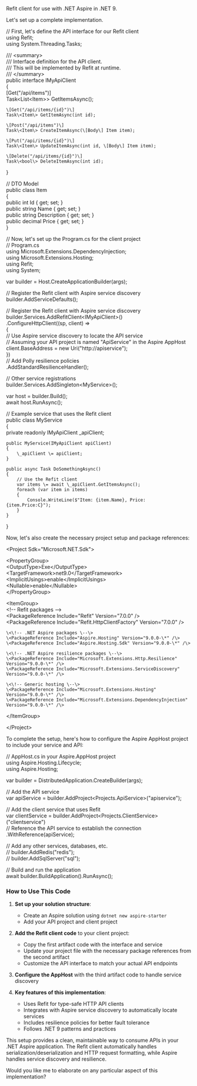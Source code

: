 Refit client for use with .NET Aspire in .NET 9\.

 Let's set up a complete implementation.

// First, let's define the API interface for our Refit client  
using Refit;  
using System.Threading.Tasks;

/// \<summary\>  
/// Interface definition for the API client.  
/// This will be implemented by Refit at runtime.  
/// \</summary\>  
public interface IMyApiClient  
{  
    \[Get("/api/items")\]  
    Task\<List\<Item\>\> GetItemsAsync();

    \[Get("/api/items/{id}")\]  
    Task\<Item\> GetItemAsync(int id);

    \[Post("/api/items")\]  
    Task\<Item\> CreateItemAsync(\[Body\] Item item);

    \[Put("/api/items/{id}")\]  
    Task\<Item\> UpdateItemAsync(int id, \[Body\] Item item);

    \[Delete("/api/items/{id}")\]  
    Task\<bool\> DeleteItemAsync(int id);  
}

// DTO Model  
public class Item  
{  
    public int Id { get; set; }  
    public string Name { get; set; }  
    public string Description { get; set; }  
    public decimal Price { get; set; }  
}

// Now, let's set up the Program.cs for the client project  
// Program.cs  
using Microsoft.Extensions.DependencyInjection;  
using Microsoft.Extensions.Hosting;  
using Refit;  
using System;

var builder \= Host.CreateApplicationBuilder(args);

// Register the Refit client with Aspire service discovery  
builder.AddServiceDefaults();

// Register the Refit client with Aspire service discovery  
builder.Services.AddRefitClient\<IMyApiClient\>()  
    .ConfigureHttpClient((sp, client) \=\>   
    {  
        // Use Aspire service discovery to locate the API service  
        // Assuming your API project is named "ApiService" in the Aspire AppHost  
        client.BaseAddress \= new Uri("http://apiservice");  
    })  
    // Add Polly resilience policies  
    .AddStandardResilienceHandler();

// Other service registrations  
builder.Services.AddSingleton\<MyService\>();

var host \= builder.Build();  
await host.RunAsync();

// Example service that uses the Refit client  
public class MyService  
{  
    private readonly IMyApiClient \_apiClient;

    public MyService(IMyApiClient apiClient)  
    {  
        \_apiClient \= apiClient;  
    }

    public async Task DoSomethingAsync()  
    {  
        // Use the Refit client  
        var items \= await \_apiClient.GetItemsAsync();  
        foreach (var item in items)  
        {  
            Console.WriteLine($"Item: {item.Name}, Price: {item.Price:C}");  
        }  
    }  
}

Now, let's also create the necessary project setup and package references:

\<Project Sdk="Microsoft.NET.Sdk"\>

  \<PropertyGroup\>  
    \<OutputType\>Exe\</OutputType\>  
    \<TargetFramework\>net9.0\</TargetFramework\>  
    \<ImplicitUsings\>enable\</ImplicitUsings\>  
    \<Nullable\>enable\</Nullable\>  
  \</PropertyGroup\>

  \<ItemGroup\>  
    \<\!-- Refit packages \--\>  
    \<PackageReference Include="Refit" Version="7.0.0" /\>  
    \<PackageReference Include="Refit.HttpClientFactory" Version="7.0.0" /\>  
      
    \<\!-- .NET Aspire packages \--\>  
    \<PackageReference Include="Aspire.Hosting" Version="9.0.0-\*" /\>  
    \<PackageReference Include="Aspire.Hosting.Sdk" Version="9.0.0-\*" /\>  
      
    \<\!-- .NET Aspire resilience packages \--\>  
    \<PackageReference Include="Microsoft.Extensions.Http.Resilience" Version="9.0.0-\*" /\>  
    \<PackageReference Include="Microsoft.Extensions.ServiceDiscovery" Version="9.0.0-\*" /\>  
      
    \<\!-- Generic hosting \--\>  
    \<PackageReference Include="Microsoft.Extensions.Hosting" Version="9.0.0-\*" /\>  
    \<PackageReference Include="Microsoft.Extensions.DependencyInjection" Version="9.0.0-\*" /\>  
  \</ItemGroup\>

\</Project\>

To complete the setup, here's how to configure the Aspire AppHost project to include your service and API:

// AppHost.cs in your Aspire.AppHost project  
using Aspire.Hosting.Lifecycle;  
using Aspire.Hosting;

var builder \= DistributedApplication.CreateBuilder(args);

// Add the API service  
var apiService \= builder.AddProject\<Projects.ApiService\>("apiservice");

// Add the client service that uses Refit  
var clientService \= builder.AddProject\<Projects.ClientService\>("clientservice")  
    // Reference the API service to establish the connection  
    .WithReference(apiService);

// Add any other services, databases, etc.  
// builder.AddRedis("redis");  
// builder.AddSqlServer("sql");

// Build and run the application  
await builder.BuildApplication().RunAsync();

### **How to Use This Code**

1. **Set up your solution structure**:

   * Create an Aspire solution using `dotnet new aspire-starter`  
   * Add your API project and client project  
2. **Add the Refit client code** to your client project:

   * Copy the first artifact code with the interface and service  
   * Update your project file with the necessary package references from the second artifact  
   * Customize the API interface to match your actual API endpoints  
3. **Configure the AppHost** with the third artifact code to handle service discovery

4. **Key features of this implementation**:

   * Uses Refit for type-safe HTTP API clients  
   * Integrates with Aspire service discovery to automatically locate services  
   * Includes resilience policies for better fault tolerance  
   * Follows .NET 9 patterns and practices

This setup provides a clean, maintainable way to consume APIs in your .NET Aspire application. The Refit client automatically handles serialization/deserialization and HTTP request formatting, while Aspire handles service discovery and resilience.

Would you like me to elaborate on any particular aspect of this implementation?

